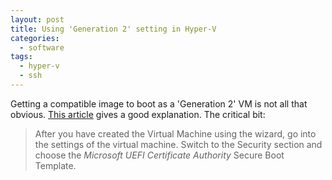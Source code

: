 ```yaml
---
layout: post
title: Using 'Generation 2' setting in Hyper-V
categories:
  - software
tags:
  - hyper-v
  - ssh
---
```


Getting a compatible image to boot as a 'Generation 2' VM is not all that obvious. [This article](https://www.thomasmaurer.ch/2018/06/how-to-install-ubuntu-in-a-hyper-v-generation-2-virtual-machine/) gives a good explanation. The critical bit:

> After you have created the Virtual Machine using the wizard, go into the settings of the virtual machine. Switch to the Security section and choose the *Microsoft UEFI Certificate Authority* Secure Boot Template.
